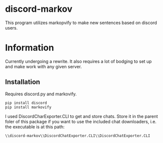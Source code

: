 # discord-markov
This program utilizes markopvify to make new sentences based on discord users.


# Information
Currently undergoing a rewrite. It also requires a lot of bodging to set up and make work with any given server. 


## Installation
Requires discord.py and markovify.

```
pip install discord
pip install markovify
```

I used DiscordCharExporter.CLI to get and store chats. Store it in the parent foler of this package if you want to use the included chat downloaders, i.e. the executable is at this path:
```
\\discord-markov\\DiscordChatExporter.CLI\\DiscordChatExporter.CLI
```
